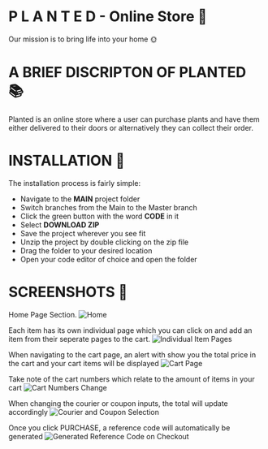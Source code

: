 # P L A N T E D - Online Store :evergreen_tree:
Our mission is to bring life into your home :sun_with_face:


# A BRIEF DISCRIPTON OF PLANTED :books:
Planted is an online store where a user can purchase plants and have them either delivered to their doors
or alternatively they can collect their order.

# INSTALLATION :hammer:
The installation process is fairly simple:

* Navigate to the **MAIN** project folder
* Switch branches from the Main to the Master branch
* Click the green button with the word **CODE** in it
* Select **DOWNLOAD ZIP**
* Save the project wherever you see fit
* Unzip the project by double clicking on the zip file
* Drag the folder to your desired location
* Open your code editor of choice and open the folder

# SCREENSHOTS :camera_flash:


Home Page Section.
![Home](https://user-images.githubusercontent.com/24652298/133129170-a54b428a-6cbe-4a8d-b44d-9d242d3feb85.png)

Each item has its own individual page which you can click on and add an item from their seperate pages to the cart.
![Individual Item Pages](https://user-images.githubusercontent.com/24652298/133129184-62dd6e88-220d-485a-9c5a-2a030353bd83.png)

When navigating to the cart page, an alert with show you the total price in the cart and your cart items will be displayed
![Cart Page](https://user-images.githubusercontent.com/24652298/133129188-4be0da01-73a0-4c5d-aa76-bd23a5b68e13.png)

Take note of the cart numbers which relate to the amount of items in your cart
![Cart Numbers Change](https://user-images.githubusercontent.com/24652298/133129179-819030de-99b0-44ec-ba17-045373ed8199.png)

When changing the courier or coupon inputs, the total will update accordingly
![Courier and Coupon Selection](https://user-images.githubusercontent.com/24652298/133129162-97515927-22ac-4857-9d0f-0ad7c5fecfa7.png)

Once you click PURCHASE, a reference code will automatically be generated
![Generated Reference Code on Checkout](https://user-images.githubusercontent.com/24652298/133129181-2bec329b-b90c-4f72-b26b-d5eda69e0839.png)








